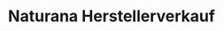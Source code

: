 ---
title: "Naturana Herstellerverkauf"
url: /bad-fuessing/naturana-herstellerverkauf/
shop: Kleidung
---